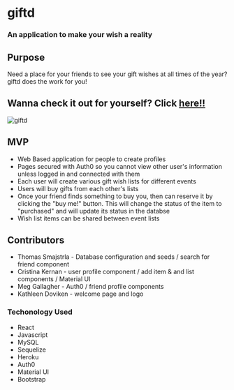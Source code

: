 # giftd

### An application to make your wish a reality

## Purpose

Need a place for your friends to see your gift wishes at all times of the year? giftd does the work for you!


## Wanna check it out for yourself? Click [here!!](https://giftd-app.herokuapp.com)
![giftd]()

## MVP

* Web Based application for people to create profiles
* Pages secured with Auth0 so you cannot view other user's information unless logged in and connected with them
* Each user will create various gift wish lists for different events
* Users will buy gifts from each other's lists
* Once your friend finds something to buy you, then can reserve it by clicking the "buy me!" button. This will change the status of the item to "purchased" and will update its status in the databse
* Wish list items can be shared between event lists


## Contributors

* Thomas Smajstrla - Database configuration and seeds / search for friend component
* Cristina Kernan - user profile component / add item & and list components / Material UI
* Meg Gallagher - Auth0 / friend profile components 
* Kathleen Doviken - welcome page and logo

### Techonology Used

* React
* Javascript
* MySQL
* Sequelize
* Heroku
* Auth0
* Material UI
* Bootstrap
